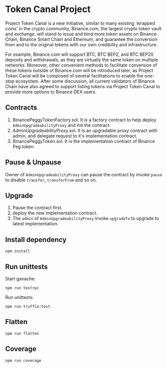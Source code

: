 # Token Canal Project
Project Token Canal is a new initiative, similar to many existing ‘wrapped coins’ in the crypto community, Binance.com, the largest crypto token vault and exchange, will stand to issue and bind more token assets on Binance Chain, Binance Smart Chain and Ethereum, and guarantee the conversion from and to the original tokens with our own credibility and infrastructure.

For example, Binance.com will support BTC, BTC BEP2, and BTC BEP20 deposits and withdrawals, as they are virtually the same token on multiple networks. Moreover, other convenient methods to facilitate conversion of these tokens outside of Binance.com will be introduced later, as Project Token Canal will be composed of several facilitations to enable the one-stop ecosystem. After some discussion, all current validators of Binance Chain have also agreed to support listing tokens via Project Token Canal to provide more options to Binance DEX users.

## Contracts

1. BinancePeggyTokenFactory.sol. It is a factory contract to help deploy `AdminUpgradeabilityProxy` and init the contract.
2. AdminUpgradeabilityProxy.sol. It is an upgradable proxy contract with admin, and delegate request to it's implementation contract.
3. BinancePeggyToken.sol. It is the implementation contract of Binance Peg token.

## Pause & Unpause

Owner of `AdminUpgradeabilityProxy` can pause the contract by invoke `pause` to disable `transfer`, `transferFrom` and so on.


## Upgrade
1. Pause the contract first.
2. deploy the new implementation contract.
3. The `admin` of `AdminUpgradeabilityProxy` invoke `upgradeTo` to upgrade to latest implementation.

## Install dependency

```shell script
npm install
```

## Run unittests

Start ganache:
```shell script
npm run testrpc
```

Run unittests:
```shell script
npm run truffle:test
```

## Flatten

```shell script
npm run flatten
```

## Coverage

```shell script
npm run coverage
```